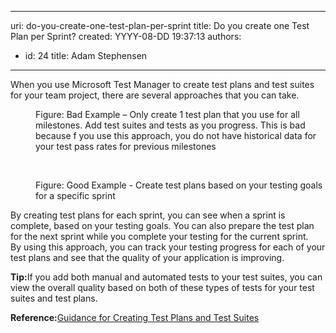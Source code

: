 

---
uri: do-you-create-one-test-plan-per-sprint
title: Do you create one Test Plan per Sprint?
created: YYYY-08-DD 19:37:13
authors:
  - id: 24
    title: Adam Stephensen
---




<span class='intro'> When you use Microsoft Test Manager to create test plans and test suites for your team project, there are several approaches that you can take.  </span>

<dl class="badImage"><dt><img src="/PublishingImages/project-test-plan-bad.jpg" alt="" />
   </dt><dd>Figure&#58; Bad Example – Only create 1 test plan that you use for all milestones. Add test suites and tests as you progress. This is bad because f you use this approach, you do not have historical data for your test pass rates for previous milestones</dd></dl> ​ 
<dl class="goodImage"><dt><img src="/PublishingImages/project-test-plan-good.jpg" alt="" />
   </dt><dd>Figure&#58; Good Example -  Create test plans based on your testing goals for a specific sprint</dd></dl><p>By creating test plans for each sprint, you can see when a sprint is complete, based on your testing goals. You can also prepare the test plan for the next sprint while you complete your testing for the current sprint.<br> By using this approach, you can track your testing progress for each of your test plans and see that the quality of your application is improving.</p><p>
   <strong></strong><strong></strong><strong>Tip&#58;</strong>If you add both manual and automated tests to your test suites, you can view the overall quality based on both of these types of tests for your test suites and test plans.</p><p>
   <strong>Reference&#58;</strong><a href="http&#58;//msdn.microsoft.com/en-us/library/ff972304.aspx" target="_blank">Guidance for Creating Test Plans and Test Suites</a></p>


